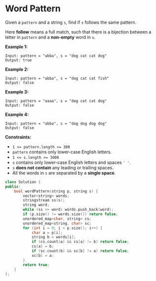 # Word Pattern

Given a `pattern` and a string `s`, find if `s` follows the same pattern.

Here **follow** means a full match, such that there is a bijection between a letter in `pattern` and a **non-empty** word in `s`.

 

**Example 1:**

```
Input: pattern = "abba", s = "dog cat cat dog"
Output: true
```

**Example 2:**

```
Input: pattern = "abba", s = "dog cat cat fish"
Output: false
```

**Example 3:**

```
Input: pattern = "aaaa", s = "dog cat cat dog"
Output: false
```

**Example 4:**

```
Input: pattern = "abba", s = "dog dog dog dog"
Output: false
```

 

**Constraints:**

- `1 <= pattern.length <= 300`
- `pattern` contains only lower-case English letters.
- `1 <= s.length <= 3000`
- `s` contains only lower-case English letters and spaces `' '`.
- `s` **does not contain** any leading or trailing spaces.
- All the words in `s` are separated by a **single space**.

```c++
class Solution {
public:
    bool wordPattern(string p, string s) {
        vector<string> words;
        stringstream ss(s);
        string word;
        while (ss >> word) words.push_back(word);
        if (p.size() != words.size()) return false;
        unordered_map<char, string> cs;
        unordered_map<string, char> sc;
        for (int i = 0; i < p.size(); i++) {
            char a = p[i];
            string b = words[i];
            if (cs.count(a) && cs[a] != b) return false;
            cs[a] = b;
            if (sc.count(b) && sc[b] != a) return false;
            sc[b] = a;
        }
        return true;
    }
};
```


